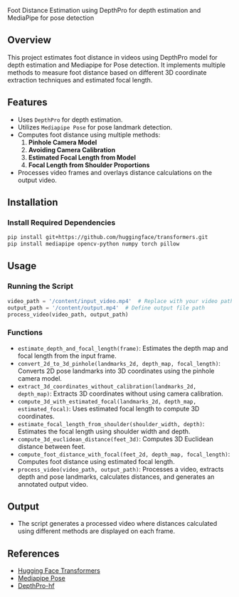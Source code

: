 Foot Distance Estimation using DepthPro for depth estimation and MediaPipe for pose detection

## Overview

This project estimates foot distance in videos using DepthPro model for depth estimation and Mediapipe for Pose detection. It implements multiple methods to measure foot distance based on different 3D coordinate extraction techniques and estimated focal length.

## Features

- Uses `DepthPro` for depth estimation.
- Utilizes `Mediapipe Pose` for pose landmark detection.
- Computes foot distance using multiple methods:
  1. **Pinhole Camera Model**
  2. **Avoiding Camera Calibration**
  3. **Estimated Focal Length from Model**
  4. **Focal Length from Shoulder Proportions**
- Processes video frames and overlays distance calculations on the output video.

## Installation

### Install Required Dependencies

```bash
pip install git+https://github.com/huggingface/transformers.git
pip install mediapipe opencv-python numpy torch pillow
```

## Usage

### Running the Script

```python
video_path = '/content/input_video.mp4'  # Replace with your video path
output_path = '/content/output.mp4'  # Define output file path
process_video(video_path, output_path)
```

### Functions

- `estimate_depth_and_focal_length(frame)`: Estimates the depth map and focal length from the input frame.
- `convert_2d_to_3d_pinhole(landmarks_2d, depth_map, focal_length)`: Converts 2D pose landmarks into 3D coordinates using the pinhole camera model.
- `extract_3d_coordinates_without_calibration(landmarks_2d, depth_map)`: Extracts 3D coordinates without using camera calibration.
- `compute_3d_with_estimated_focal(landmarks_2d, depth_map, estimated_focal)`: Uses estimated focal length to compute 3D coordinates.
- `estimate_focal_length_from_shoulder(shoulder_width, depth)`: Estimates the focal length using shoulder width and depth.
- `compute_3d_euclidean_distance(feet_3d)`: Computes 3D Euclidean distance between feet.
- `compute_foot_distance_with_focal(feet_2d, depth_map, focal_length)`: Computes foot distance using estimated focal length.
- `process_video(video_path, output_path)`: Processes a video, extracts depth and pose landmarks, calculates distances, and generates an annotated output video.


## Output

- The script generates a processed video where distances calculated using different methods are displayed on each frame.

## References

- [Hugging Face Transformers](https://github.com/huggingface/transformers)
- [Mediapipe Pose](https://developers.google.com/mediapipe/solutions/vision/pose)
- [DepthPro-hf](https://huggingface.co/apple/DepthPro-hf)

